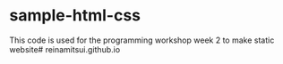 # sample-html-css

This code is used for the programming workshop week 2 to make static website# reinamitsui.github.io
